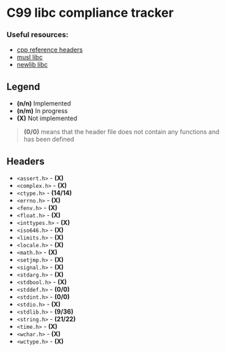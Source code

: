 # C99 libc compliance tracker

### Useful resources:
- [cpp reference headers](https://en.cppreference.com/w/c/header)
- [musl libc](https://git.musl-libc.org/cgit/musl/tree/)
- [newlib libc](https://sourceware.org/git/?p=newlib-cygwin.git;a=tree)

## Legend
- **(n/n)** Implemented
- **(n/m)** In progress
- **(X)** Not implemented

> **(0/0)** means that the header file does not contain any functions and has been defined

## Headers
- `<assert.h>` - **(X)**
- `<complex.h>` - **(X)**
- `<ctype.h>` - **(14/14)**
- `<errno.h>` - **(X)**
- `<fenv.h>` - **(X)**
- `<float.h>` - **(X)**
- `<inttypes.h>` - **(X)**
- `<iso646.h>` - **(X)**
- `<limits.h>` - **(X)**
- `<locale.h>` - **(X)**
- `<math.h>` - **(X)**
- `<setjmp.h>` - **(X)**
- `<signal.h>` - **(X)**
- `<stdarg.h>` - **(X)**
- `<stdbool.h>` - **(X)**
- `<stddef.h>` - **(0/0)**
- `<stdint.h>` - **(0/0)**
- `<stdio.h>` - **(X)**
- `<stdlib.h>` - **(9/36)**
- `<string.h>` - **(21/22)**
- `<time.h>` - **(X)**
- `<wchar.h>` - **(X)**
- `<wctype.h>` - **(X)**
